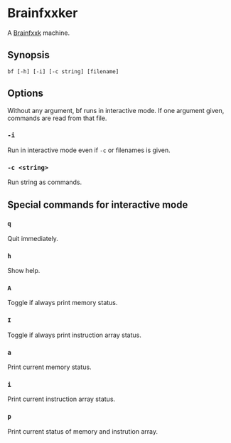 Brainfxxker
===========

A [Brainfxxk](http://en.wikipedia.org/wiki/Brainfuck) machine.


Synopsis
--------

    bf [-h] [-i] [-c string] [filename]


Options
-------

Without any argument, bf runs in interactive mode. If one argument given,
commands are read from that file.

### `-i`

Run in interactive mode even if `-c` or filenames is given.

### `-c <string>`

Run string as commands.


Special commands for interactive mode
-----------------------

### `q`

Quit immediately.

### `h`

Show help.

### `A`

Toggle if always print memory status.

### `I`

Toggle if always print instruction array status.

### `a`

Print current memory status.

### `i`

Print current instruction array status.

### `p`

Print current status of memory and instrution array.
